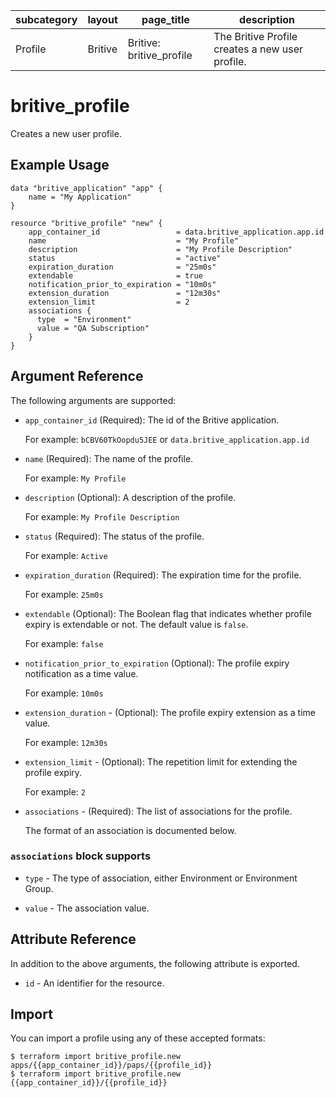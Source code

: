 | subcategory | layout    | page_title             | description                             |
| ----------- | --------- | ---------------------- | --------------------------------------- |
| Profile         |  Britive  | Britive: britive_profile   | The Britive Profile creates a new user profile. |

# britive\_profile

Creates a new user profile.

## Example Usage

```hcl
data "britive_application" "app" {
    name = "My Application"
}

resource "britive_profile" "new" {
    app_container_id                 = data.britive_application.app.id
    name                             = "My Profile"
    description                      = "My Profile Description"
    status                           = "active"
    expiration_duration              = "25m0s"
    extendable                       = true
    notification_prior_to_expiration = "10m0s"
    extension_duration               = "12m30s"
    extension_limit                  = 2
    associations {
      type  = "Environment"
      value = "QA Subscription"
    }
}
```

## Argument Reference

The following arguments are supported:

* `app_container_id` (Required): The id of the Britive application.

  For example: `bCBV60TkOopdu5JEE` or `data.britive_application.app.id`

* `name` (Required): The name of the profile.

  For example: `My Profile`

* `description` (Optional): A description of the profile.

  For example: `My Profile Description`

* `status` (Required): The status of the profile.

  For example: `Active`

* `expiration_duration` (Required): The expiration time for the profile.

  For example: `25m0s`


* `extendable` (Optional): The Boolean flag that indicates whether profile expiry is extendable or not. The default value is `false`.

  For example: `false`

* `notification_prior_to_expiration`  (Optional): The profile expiry notification as a time value.

  For example: `10m0s`


* `extension_duration` - (Optional): The profile expiry extension as a time value.

  For example: `12m30s`


* `extension_limit` - (Optional): The repetition limit for extending the profile expiry.

  For example: `2`

* `associations` - (Required): The list of associations for the profile. 

  The format of an association is documented below.


### `associations` block supports

* `type` - The type of association, either Environment or Environment Group.

* `value` - The association value.

## Attribute Reference

In addition to the above arguments, the following attribute is exported.

* `id` - An identifier for the resource.

## Import

You can import a profile using any of these accepted formats:

```
$ terraform import britive_profile.new apps/{{app_container_id}}/paps/{{profile_id}}
$ terraform import britive_profile.new {{app_container_id}}/{{profile_id}}
```